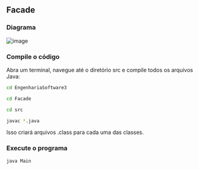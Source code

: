 ## Facade
### Diagrama
![image](https://github.com/user-attachments/assets/5f7ec925-6e56-438f-ab27-951e1ad9d335)

### Compile o código
Abra um terminal, navegue até o diretório src e compile todos os arquivos Java:
```bash
cd EngenhariaSoftware3
```
```bash
cd Facade
```
```bash
cd src
```
```bash
javac *.java
```
Isso criará arquivos .class para cada uma das classes.

### Execute o programa
```bash
java Main
```
